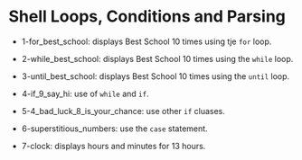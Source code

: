 # Shell Loops, Conditions and Parsing

* 1-for_best_school: displays Best School 10 times using tje `for` loop.

* 2-while_best_school: displays Best School 10 times using the `while` loop.

* 3-until_best_school: displays Best School 10 times using the `until` loop.

* 4-if_9_say_hi: use of `while` and `if`.

* 5-4_bad_luck_8_is_your_chance: use other `if` cluases.

* 6-superstitious_numbers: use the `case` statement.

* 7-clock: displays hours and minutes for 13 hours.


